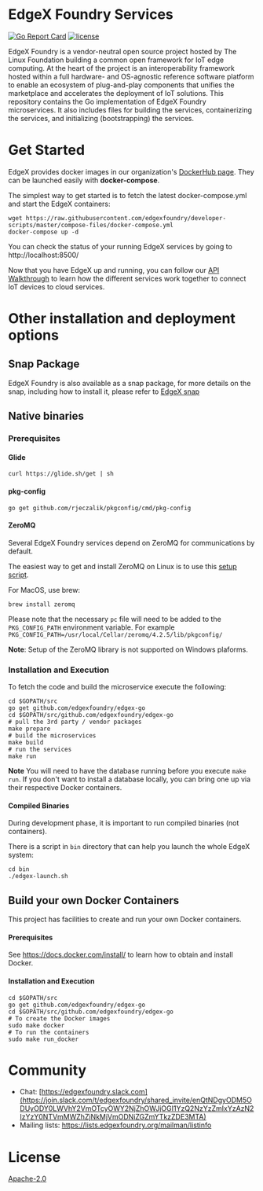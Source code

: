 # EdgeX Foundry Services
[![Go Report Card](https://goreportcard.com/badge/github.com/edgexfoundry/edgex-go)](https://goreportcard.com/report/github.com/edgexfoundry/edgex-go)
[![license](https://img.shields.io/badge/license-Apache%20v2.0-blue.svg)](LICENSE)

EdgeX Foundry is a vendor-neutral open source project hosted by The Linux Foundation building a common open framework for IoT edge computing.  At the heart of the project is an interoperability framework hosted within a full hardware- and OS-agnostic reference software platform to enable an ecosystem of plug-and-play components that unifies the marketplace and accelerates the deployment of IoT solutions.  This repository contains the Go implementation of EdgeX Foundry microservices.  It also includes files for building the services, containerizing the services, and initializing (bootstrapping) the services.

# Get Started
EdgeX provides docker images in our organization's [DockerHub page](https://hub.docker.com/u/edgexfoundry/).
They can be launched easily with **docker-compose**.

The simplest way to get started is to fetch the latest docker-compose.yml and start the EdgeX containers:
```
wget https://raw.githubusercontent.com/edgexfoundry/developer-scripts/master/compose-files/docker-compose.yml
docker-compose up -d
```
You can check the status of your running EdgeX services by going to http://localhost:8500/

Now that you have EdgeX up and running, you can follow our [API Walkthrough](https://docs.edgexfoundry.org/Ch-Walkthrough.html) to learn how the different services work together to connect IoT devices to cloud services.

# Other installation and deployment options
## Snap Package
EdgeX Foundry is also available as a snap package, for more details
on the snap, including how to install it, please refer to [EdgeX snap](https://github.com/edgexfoundry/edgex-go/blob/master/snap/README.md)


## Native binaries

### Prerequisites
#### Glide
`curl https://glide.sh/get | sh`

#### pkg-config
`go get github.com/rjeczalik/pkgconfig/cmd/pkg-config`

#### ZeroMQ
Several EdgeX Foundry services depend on ZeroMQ for communications by default.

The easiest way to get and install ZeroMQ on Linux is to use this [setup script](https://gist.github.com/katopz/8b766a5cb0ca96c816658e9407e83d00).

For MacOS, use brew: 
```
brew install zeromq
``` 

Please note that the necessary `pc` file will need to be added to the `PKG_CONFIG_PATH` environment variable. For example `PKG_CONFIG_PATH=/usr/local/Cellar/zeromq/4.2.5/lib/pkgconfig/`

**Note**: Setup of the ZeroMQ library is not supported on Windows plaforms.

### Installation and Execution
To fetch the code and build the microservice execute the following:

```
cd $GOPATH/src
go get github.com/edgexfoundry/edgex-go
cd $GOPATH/src/github.com/edgexfoundry/edgex-go
# pull the 3rd party / vendor packages
make prepare
# build the microservices
make build
# run the services
make run
```

**Note** You will need to have the database running before you execute `make run`. If you don't want to install a database locally, you can bring one up via their respective Docker containers.

#### Compiled Binaries
During development phase, it is important to run compiled binaries (not containers).

There is a script in `bin` directory that can help you launch the whole EdgeX system:
```
cd bin
./edgex-launch.sh
```

## Build your own Docker Containers
This project has facilities to create and run your own Docker containers.

#### Prerequisites
See https://docs.docker.com/install/ to learn how to obtain and install Docker.

#### Installation and Execution

```
cd $GOPATH/src
go get github.com/edgexfoundry/edgex-go
cd $GOPATH/src/github.com/edgexfoundry/edgex-go
# To create the Docker images
sudo make docker
# To run the containers
sudo make run_docker
```

# Community
- Chat: [https://edgexfoundry.slack.com](https://join.slack.com/t/edgexfoundry/shared_invite/enQtNDgyODM5ODUyODY0LWVhY2VmOTcyOWY2NjZhOWJjOGI1YzQ2NzYzZmIxYzAzN2IzYzY0NTVmMWZhZjNkMjVmODNiZGZmYTkzZDE3MTA)
- Mailing lists: https://lists.edgexfoundry.org/mailman/listinfo

# License
[Apache-2.0](LICENSE)
